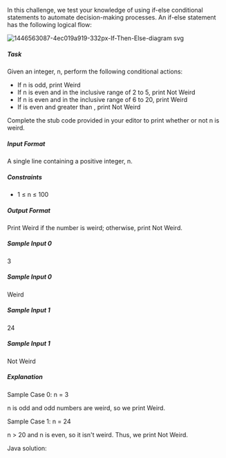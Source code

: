 <p>In this challenge, we test your knowledge of using if-else conditional statements to automate decision-making processes. An if-else statement has the following logical flow:</p>

![1446563087-4ec019a919-332px-If-Then-Else-diagram svg](https://github.com/hariharan511a/hackerrank/assets/171676691/652239ee-5c85-450e-ad00-bcc083d8f4d0)

<h5>Task</h5>
<p>Given an integer, n, perform the following conditional actions:</p>
<ul>
  <li>If n is odd, print Weird</li>
  <li>If n is even and in the inclusive range of 2 to 5, print Not Weird</li>
  <li>If n is even and in the inclusive range of 6 to 20, print  Weird</li>
  <li>If  is even and greater than , print Not Weird</li>
</ul>
<p>Complete the stub code provided in your editor to print whether or not n is weird.</p>
<h5>Input Format</h5>
<p>A single line containing a positive integer, n.</p>
<h5>Constraints</h5>
<ul>
  <li>1 ≤ n ≤ 100</li>
</ul>
<h5>Output Format</h5>
<p>Print Weird if the number is weird; otherwise, print Not Weird.</p>
<h5>Sample Input 0</h5>
<p>3</p>
<h5>Sample Input 0</h5>
<p>Weird</p>
<h5>Sample Input 1</h5>
<p>24</p>
<h5>Sample Input 1</h5>
<p>Not Weird</p>
<h5>Explanation</h5>
<p>Sample Case 0: n = 3</p>
<p>n is odd and odd numbers are weird, so we print Weird.</p>
<p>Sample Case 1: n = 24</p>
<p>n > 20 and n is even, so it isn't weird. Thus, we print Not Weird.</p>
<p>Java solution:</p>

